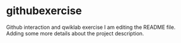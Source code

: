 # githubexercise
Github interaction and qwiklab exercise
I am editing the README file. Adding some more details about the project description.
